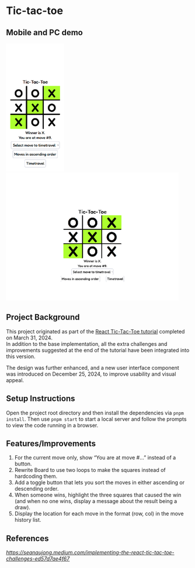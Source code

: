 # Tic-tac-toe

## Mobile and PC demo 

<p float="left">
    <img 
      src="demo/demo-screenshot-mobile-tic-tac-toe.png" 
      alt="Tic-Tac-Toe Mobile Demo" 
      height="350"
    />
      <img 
        src="demo/demo-screenshot-pc-tic-tac-toe.png" 
        alt="Tic-Tac-Toe PC Demo" 
        height="350"
      />
</p>

## Project Background

This project originated as part of the [React Tic-Tac-Toe tutorial](https://react.dev/learn/tutorial-tic-tac-toe) completed on March 31, 2024.  
In addition to the base implementation, all the extra challenges and improvements suggested at the end of the tutorial have been integrated into this version.  

The design was further enhanced, and a new user interface component was introduced on December 25, 2024, to improve usability and visual appeal.

## Setup Instructions

Open the project root directory and then install the dependencies via `pnpm install`. Then use `pnpm start` to start a local server and follow the prompts to view the code running in a browser.

## Features/Improvements

1. For the current move only, show “You are at move #…” instead of a button.
2. Rewrite Board to use two loops to make the squares instead of hardcoding them.
3. Add a toggle button that lets you sort the moves in either ascending or descending order.
4. When someone wins, highlight the three squares that caused the win (and when no one wins, display a message about the result being a draw).
5. Display the location for each move in the format (row, col) in the move history list.

## References
*https://seanaujong.medium.com/implementing-the-react-tic-tac-toe-challenges-ed57d7ae4f67*
